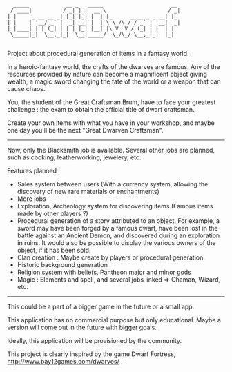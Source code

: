  ```            
   _____            __ _   _____                      __ 
  / ____|          / _| | |  __ \                    / _|
 | |     _ __ __ _| |_| |_| |  | |_      ____ _ _ __| |_ 
 | |    | '__/ _` |  _| __| |  | \ \ /\ / / _` | '__|  _|
 | |____| | | (_| | | | |_| |__| |\ V  V / (_| | |  | |  
  \_____|_|  \__,_|_|  \__|_____/  \_/\_/ \__,_|_|  |_|  
  
  ```
  
  
  
Project about procedural generation of items in a fantasy world.

In a heroic-fantasy world, the crafts of the dwarves are famous. Any of the resources provided by nature can become a magnificent object giving wealth, a magic sword changing the fate of the world or a weapon that can cause chaos.

You, the student of the Great Craftsman Brum, have to face your greatest challenge : the exam to obtain the official title of dwarf craftsman.

Create your own items with what you have in your workshop, and maybe one day you'll be the next "Great Dwarven Craftsman".


---------------------------------------------------------------------------------------


Now, only the Blacksmith job is available. Several other jobs are planned, such as cooking, leatherworking, jewelery, etc.

Features planned : 

- Sales system between users (With a currency system, allowing the discovery of new rare materials or enchantments)
- More jobs
- Exploration, Archeology system for discovering items (Famous items made by other players ?) 
- Procedural generation of a story attributed to an object. For example, a sword may have been forged by a famous dwarf, have been lost in the battle against an Ancient Demon, and discovered during an exploration in ruins. It would also be possible to display the various owners of the object, if it has been sold.
- Clan creation : Maybe create by players or procedural generation.
- Historic background generation
- Religion system with beliefs, Pantheon major and minor gods 
- Magic : Elements and spell, and several jobs linked => Chaman, Wizard, etc.

----------------------

This could be a part of a bigger game in the future or a small app. 

This application has no commercial purpose but only educational. Maybe a version will come out in the future with bigger goals.

Ideally, this application will be provisioned by the community.

This project is clearly inspired by the game Dwarf Fortress, http://www.bay12games.com/dwarves/ .
